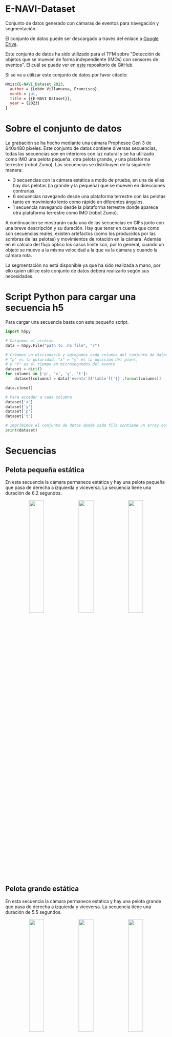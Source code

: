 # E-NAVI-Dataset

Conjunto de datos generado con cámaras de eventos para navegación y segmentación.

El conjunto de datos puede ser descargado a través del enlace a [Google Drive](https://drive.google.com/drive/folders/1TcFFqcAzwtiFsdJTQmkGgEA0WsGm5_eJ?usp=sharing).

Este conjunto de datos ha sido utilizado para el TFM sobre "Detección de objetos que se mueven de forma independiente (IMOs) con sensores de eventos". El cuál se puede ver en [este](https://github.com/FranLV/TFM_Fran_Lobon) repositorio de GitHub.

Si se va a utilizar este conjunto de datos por favor citadlo:

```bibtex
@misc{E-NAVI_Dataset_2023,
  author = {Lobón Villanueva, Francisco},
  month = jul,
  title = {{E-NAVI Dataset}},
  year = {2023}
}
```
# Sobre el conjunto de datos

La grabación se ha hecho mediante una cámara Prophesee Gen 3 de 640x480 píxeles. Este conjunto de datos contiene diversas secuencias, todas las secuencias son en interiores con luz natural y se ha utilizado como IMO una pelota pequeña, otra pelota grande, y una plataforma terrestre (robot Zumo). Las secuencias se distribuyen de la siguiente manera:
- 3 secuencias con la cámara estática a modo de prueba, en una de ellas hay dos pelotas (la grande y la pequeña) que se mueven en direcciones contrarias.
- 6 secuencias navegando desde una plataforma terrestre con las pelotas tanto en movimiento lento como rápido en diferentes ángulos.
- 1 secuencia navegando desde la plataforma terrestre donde aparece otra plataforma terrestre como IMO (robot Zumo).

A continuación se mostrarán cada una de las secuencias en GIFs junto con una breve descripción y su duración. Hay que tener en cuenta que como son secuencias reales, existen artefactos (como los producidos por las sombras de las pelotas) y movimientos de rotación en la cámara. Además en el cálculo del flujo óptico los casos límite son, por lo general, cuando un objeto se mueve a la misma velocidad a la que va la cámara y cuando la cámara rota.

La segmentación no está disponible ya que ha sido realizada a mano, por ello quien utilice este conjunto de datos deberá realizarlo según sus necesidades. 

# Script Python para cargar una secuencia h5
Para cargar una secuencia basta con este pequeño script.

```python
import h5py

# Cargamos el archivo
data = h5py.File("path to .h5 file", "r")    

# Creamos un diccionario y agregamos cada columna del conjunto de datos donde
# "p" es la polaridad, "x" e "y" es la posición del píxel, 
# y "t" es el tiempo en microsegundos del evento
dataset = dict()
for columns in ['p', 'x', 'y', 't']:
    dataset[columns] = data['events']['table']['{}'.format(columns)]

data.close()

# Para acceder a cada columna
dataset['x']
dataset['y']
dataset['p']
dataset['t']

# Imprimimos el conjunto de datos donde cada fila contiene un array con [p,x,y,t]
print(dataset)

```

# Secuencias

## Pelota pequeña estática
En esta secuencia la cámara permanece estática y hay una pelota pequeña que pasa de derecha a izquierda y viceversa. La secuencia tiene una duración de 6.2 segundos.
<div align="center">
  <img width="30%" src="img/pelota_chica_estatica/event.gif">
  <img width="30%" src="img/pelota_chica_estatica/flow.gif">
  <img width="30%" src="img/pelota_chica_estatica/segmentation.gif">
</div>

## Pelota grande estática
En esta secuencia la cámara permanece estática y hay una pelota grande que pasa de derecha a izquierda y viceversa. La secuencia tiene una duración de 5.5 segundos.
<div align="center">
  <img width="30%" src="img/pelota_grande_estatica/event.gif">
  <img width="30%" src="img/pelota_grande_estatica/flow.gif">
  <img width="30%" src="img/pelota_grande_estatica/segmentation.gif">
</div>

## Pelota pequeña grande estática
En esta secuencia la cámara permanece estática y hay una pelota grande que pasa de derecha a izquierda y viceversa. La secuencia tiene una duración de 7.2 segundos.
<div align="center">
  <img width="30%" src="img/pelota_chica_grande_estatica/event.gif">
  <img width="30%" src="img/pelota_chica_grande_estatica/flow.gif">
  <img width="30%" src="img/pelota_chica_grande_estatica/segmentation.gif">
</div>

## Pelota pequeña robot movimiento
En esta secuencia la cámara va hacia delante mientras una pelota pequeña cruza en diagonal de derecha a izquierda. La secuencia tiene una duración de 8.2 segundos.
<div align="center">
  <img width="30%" src="img/pelota_chica_robot_movimiento/event.gif">
  <img width="30%" src="img/pelota_chica_robot_movimiento/flow.gif">
  <img width="30%" src="img/pelota_chica_robot_movimiento/segmentation.gif">
</div>

## Pelota pequeña robot movimiento 2
En esta secuencia la cámara va hacia delante, aunque hay un momento de la secuencia en que la camara hace una rotación hacia la izquierda y derecha, mientras una pelota pequeña cruza por el lado izquierdo. La secuencia tiene una duración de 8 segundos.
<div align="center">
  <img width="30%" src="img/pelota_chica_robot_movimiento_2/event.gif">
  <img width="30%" src="img/pelota_chica_robot_movimiento_2/flow.gif">
  <img width="30%" src="img/pelota_chica_robot_movimiento_2/segmentation.gif">
</div>

## Pelota pequeña robot movimiento horizontal
En esta secuencia la cámara va hacia delante mientras una pelota pequeña cruza de derecha a izquierda. La secuencia tiene una duración de 5.8 segundos.
<div align="center">
  <img width="30%" src="img/pelota_chica_robot_movimiento_horizontal/event.gif">
  <img width="30%" src="img/pelota_chica_robot_movimiento_horizontal/flow.gif">
  <img width="30%" src="img/pelota_chica_robot_movimiento_horizontal/segmentation.gif">
</div>

## Pelota chica robot movimiento lento
En esta secuencia la cámara va hacia delante mientras una pelota chica pasa lentamente por la izquierda haciendo una curva hacia la izquierda. La secuencia tiene una duración de 7 segundos.
<div align="center">
  <img width="30%" src="img/pelota_chica_robot_movimiento_lento/event.gif">
  <img width="30%" src="img/pelota_chica_robot_movimiento_lento/flow.gif">
  <img width="30%" src="img/pelota_chica_robot_movimiento_lento/segmentation.gif">
</div>

## Pelota grande robot movimiento
En esta secuencia la cámara va hacia delante, aunque hay un momento de la secuencia en que la camara hace una rotación hacia la derecha e izquierda, mientras una pelota grande cruza diagonalmente de derecha a izquierda y más adelante se curva hacia la derecha. La secuencia tiene una duración de 8.4 segundos.
<div align="center">
  <img width="30%" src="img/pelota_grande_robot_movimiento/event.gif">
  <img width="30%" src="img/pelota_grande_robot_movimiento/flow.gif">
  <img width="30%" src="img/pelota_grande_robot_movimiento/segmentation.gif">
</div>

## Pelota grande robot movimiento horizontal
En esta secuencia la cámara va hacia delante mientras una pelota grande cruza horizontalmente de derecha a izquierda aunque al final hace una curva hacia la cámara. La secuencia tiene una duración de 12.6 segundos.
<div align="center">
  <img width="30%" src="img/pelota_grande_robot_movimiento_horizontal/event.gif">
  <img width="30%" src="img/pelota_grande_robot_movimiento_horizontal/flow.gif">
  <img width="30%" src="img/pelota_grande_robot_movimiento_horizontal/segmentation.gif">
</div>

## Robot Zumo robot movimiento
En esta secuencia la cámara va hacia delante mientras un robot zumo se mueve en la misma dirección desde la izquierda. La secuencia tiene una duración de 15.9 segundos.
<div align="center">
  <img width="30%" src="img/robot_zumo_robot_movimiento/event.gif">
  <img width="30%" src="img/robot_zumo_robot_movimiento/flow.gif">
  <img width="30%" src="img/robot_zumo_robot_movimiento/segmentation.gif">
</div>

Las imágenes de acumulación de eventos y flujo óptico han sido generadas por E-RAFT mientras que las imágenes de segmentación han sido generadas por MATNet.

# Citas
## Prophesee Gen 3
```bibtex
@misc{propheseeMetavisionPackaged,
	author = {},
	title = {{M}etavision® {P}ackaged {S}ensor | {P}{R}{O}{P}{H}{E}{S}{E}{E} --- prophesee.ai},
	howpublished = {\url{https://www.prophesee.ai/event-based-sensor-packaged/}},
	year = {},
	note = {[Accessed 18-Jun-2023]},
}
```

## E-RAFT
```bibtex
@InProceedings{Gehrig3dv2021,
  author = {Mathias Gehrig and Mario Millh\"ausler and Daniel Gehrig and Davide Scaramuzza},
  title = {E-RAFT: Dense Optical Flow from Event Cameras},
  booktitle = {International Conference on 3D Vision (3DV)},
  year = {2021}
}
```
## MATNet
```bibtex
@inproceedings{zhou2020motion,
  title={Motion-Attentive Transition for Zero-Shot Video Object Segmentation},
  author={Zhou, Tianfei and Wang, Shunzhou and Zhou, Yi and Yao, Yazhou and Li, Jianwu and Shao, Ling},
  booktitle={Proceedings of the 34th AAAI Conference on Artificial Intelligence (AAAI)},
  year={2020},
  pages={13066--13073}
}

@article{zhou2020matnet,
  title={MATNet: Motion-Attentive Transition Network for Zero-Shot Video Object Segmentation},
  author={Zhou, Tianfei and Li, Jianwu and Wang, Shunzhou and Tao, Ran and Shen, Jianbing},
  journal={IEEE Transactions on Image Processing},
  volume={29},
  pages={8326-8338},
  year={2020}
}

@inproceedings{zhou2021unsupervised,
  author = {Zhou, Tianfei and Li, Jianwu and Li, Xueyi and Shao, Ling},
  title = {Target-Aware Object Discovery and Association for Unsupervised Video Multi-Object Segmentation},
  booktitle = {CVPR},
  year = {2021}
}
```
